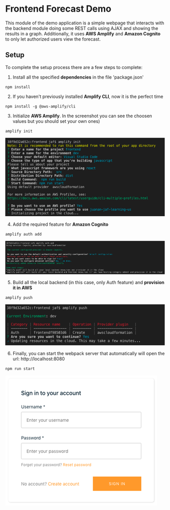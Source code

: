 # Frontend Forecast Demo
This module of the demo application is a simple webpage that interacts with the backend module doing some REST calls using AJAX and showing the results in a graph.
Additionally, it uses **AWS Amplify** and **Amazon Cognito** to only let authorized users view the forecast.

## Setup
To complete the setup process there are a few steps to complete:

1. Install all the specified **dependencies** in the file 'package.json'
```
npm install
```

2. If you haven't previously installed **Amplify CLI**, now it is the perfect time
```
npm install -g @aws-amplify/cli
```

3. Initialize **AWS Amplify**. In the screenshot you can see the choosen values but you should set your own ones)
```
amplify init
```
![Screenshot Amplify Init command](../images/AmplifyInit.png)

4. Add the required feature for **Amazon Cognito**
```
amplify auth add
```
![Screenshot Amplify Auth Add command](../images/AmplifyAuthAdd.png)

5. Build all the local backend (in this case, only Auth feature) and **provision it in AWS**
```
amplify push
```
![Screenshot Amplify Push command](../images/AmplifyPush.png)

6. Finally, you can start the webpack server that automatically will open the url: http://localhost:8080
```
npm run start
```
![Screenshot Login](../images/Login.png)

